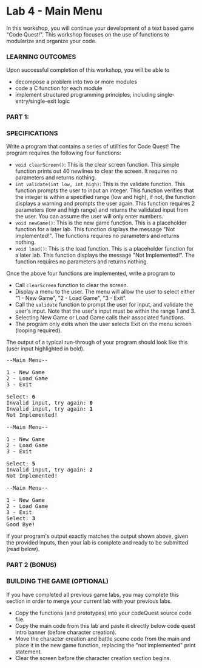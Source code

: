 # Lab 4 - Main Menu

In this workshop, you will continue your development of a text based game "Code Quest!". This workshop focuses on the use of functions to modularize and organize your code.

### LEARNING OUTCOMES

Upon successful completion of this workshop, you will be able to
- decompose a problem into two or more modules
- code a C function for each module
- implement structured programming principles, including single-entry/single-exit logic

### PART 1:

### SPECIFICATIONS

Write a program that contains a series of utilities for Code Quest! The program requires the following four functions:

- `void clearScreen()`: This is the clear screen function. This simple function prints out 40 newlines to clear the screen. It requires no parameters and returns nothing.
- `int validate(int low, int high)`: This is the validate function. This function prompts the user to input an integer. This function verifies that the integer is within a specified range (low and high), if not, the function displays a warning and prompts the user again. This function requires 2 parameters (low and high range) and returns the validated input from the user. You can assume the user will only enter numbers.
- `void newGame()`: This is the new game function. This is a placeholder function for a later lab. This function displays the message "Not Implemented!". The functions requires no parameters and returns nothing.
- `void load()`: This is the load function. This is a placeholder function for a later lab. This function displays the message "Not Implemented!". The function requires no parameters and returns nothing.

Once the above four functions are implemented, write a program to

- Call `clearScreen` function to clear the screen.
- Display a menu to the user. The menu will allow the user to select either "1 - New Game", "2 - Load Game", "3 - Exit".
- Call the `validate` function to prompt the user for input, and validate the user's input. Note that the user's input must be within the range 1 and 3.
- Selecting New Game or Load Game calls their associated functions.
- The program only exits when the user selects Exit on the menu screen (looping required).

The output of a typical run-through of your program should look like this (user input highlighted in bold).

<pre>
--Main Menu--

1 - New Game
2 - Load Game
3 - Exit

Select: <b>6</b>
Invalid input, try again: <b>0</b>
Invalid input, try again: <b>1</b>
Not Implemented!

--Main Menu--

1 - New Game
2 - Load Game
3 - Exit

Select: <b>5</b>
Invalid input, try again: <b>2</b>
Not Implemented!

--Main Menu--

1 - New Game
2 - Load Game
3 - Exit
Select: <b>3</b>
Good Bye!
</pre>

If your program's output exactly matches the output shown above, given the provided inputs, then your lab is complete and ready to be submitted (read below).

### PART 2 (BONUS)

### BUILDING THE GAME (OPTIONAL)

If you have completed all previous game labs, you may complete this section in order to merge your current lab with your previous labs.

- Copy the functions (and prototypes) into your codeQuest source code file.
- Copy the main code from this lab and paste it directly below code quest intro banner (before character creation).
- Move the character creation and battle scene code from the main and place it in the new game function, replacing the "not implemented" print statement.
- Clear the screen before the character creation section begins.
